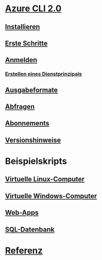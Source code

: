 # [Azure CLI 2.0](overview.md)
## [Installieren](install-azure-cli.md)
## [Erste Schritte](get-started-with-azure-cli.md)
## [Anmelden](authenticate-azure-cli.md)
### [Erstellen eines Dienstprinzipals](create-an-azure-service-principal-azure-cli.md)
## [Ausgabeformate](format-output-azure-cli.md)
## [Abfragen](query-azure-cli.md)
## [Abonnements](manage-azure-subscriptions-azure-cli.md)
## [Versionshinweise](release-notes-azure-cli.md)
# Beispielskripts
## [Virtuelle Linux-Computer](/azure/virtual-machines/linux/cli-samples?toc=%2fcli%2fazure%2ftoc.json&bc=%2fcli%2fazure%2fbreadcrumb%2ftoc.json)
## [Virtuelle Windows-Computer](/azure/virtual-machines/windows/cli-samples?toc=%2fcli%2fazure%2ftoc.json&bc=%2fcli%2fazure%2fbreadcrumb%2ftoc.json)
## [Web-Apps](/azure/app-service-web/app-service-cli-samples?toc=%2fcli%2fazure%2ftoc.json&bc=%2fcli%2fazure%2fbreadcrumb%2ftoc.json)
## [SQL-Datenbank](/azure/sql-database/sql-database-cli-samples?toc=%2fcli%2fazure%2ftoc.json&bc=%2fcli%2fazure%2fbreadcrumb%2ftoc.json)
# [Referenz](../docs-ref-autogen/refTOC.md)
